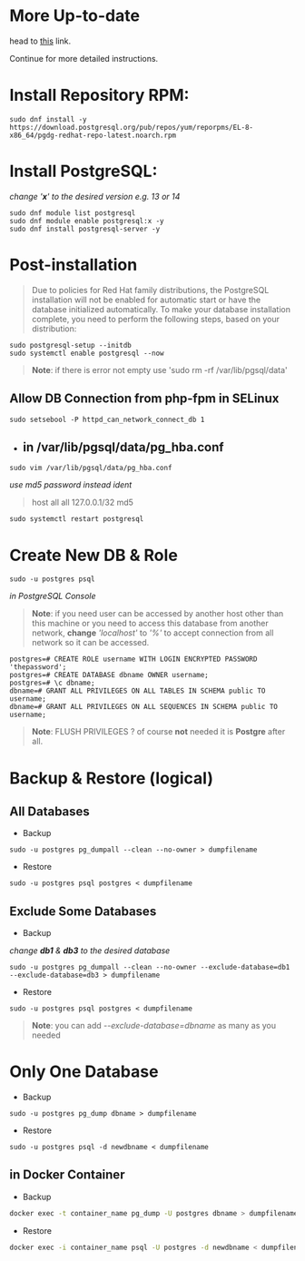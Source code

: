 # More Up-to-date
head to <a href="https://www.postgresql.org/download/linux/redhat/" target="_blank">this</a> link.

Continue for more detailed instructions.
# Install Repository RPM:
```
sudo dnf install -y https://download.postgresql.org/pub/repos/yum/reporpms/EL-8-x86_64/pgdg-redhat-repo-latest.noarch.rpm
```
# Install PostgreSQL:
_change '__x__' to the desired version e.g. 13 or 14_
```
sudo dnf module list postgresql
sudo dnf module enable postgresql:x -y
sudo dnf install postgresql-server -y
```
# Post-installation
> Due to policies for Red Hat family distributions, the PostgreSQL installation will not be enabled for automatic start or have the database initialized automatically. To make your database installation complete, you need to perform the following steps, based on your distribution: 
```
sudo postgresql-setup --initdb
sudo systemctl enable postgresql --now
```
> **Note**: if there is error not empty use 'sudo rm -rf /var/lib/pgsql/data'
## Allow DB Connection from php-fpm in SELinux
```
sudo setsebool -P httpd_can_network_connect_db 1
```
- ## in /var/lib/pgsql/data/pg_hba.conf
```
sudo vim /var/lib/pgsql/data/pg_hba.conf
```
_use md5 password instead ident_
> host all all 127.0.0.1/32 md5
```
sudo systemctl restart postgresql
```
# Create New DB & Role
```
sudo -u postgres psql
```
_in PostgreSQL Console_
> **Note**: if you need user can be accessed by another host other than this machine or you need to access this database from another network, **change** _'localhost'_ to _'%'_ to accept connection from all network so it can be accessed.
```
postgres=# CREATE ROLE username WITH LOGIN ENCRYPTED PASSWORD 'thepassword';
postgres=# CREATE DATABASE dbname OWNER username;
postgres=# \c dbname;
dbname=# GRANT ALL PRIVILEGES ON ALL TABLES IN SCHEMA public TO username;
dbname=# GRANT ALL PRIVILEGES ON ALL SEQUENCES IN SCHEMA public TO username;
```
> **Note**: FLUSH PRIVILEGES ? of course **not** needed it is **Postgre** after all.
# Backup & Restore (logical)
## All Databases
- Backup
```
sudo -u postgres pg_dumpall --clean --no-owner > dumpfilename
```
- Restore
```
sudo -u postgres psql postgres < dumpfilename
```
## Exclude Some Databases
- Backup

_change **db1** & **db3** to the desired database_
```
sudo -u postgres pg_dumpall --clean --no-owner --exclude-database=db1 --exclude-database=db3 > dumpfilename
```
- Restore
```
sudo -u postgres psql postgres < dumpfilename
```
> **Note**: you can add _--exclude-database=dbname_ as many as you needed
# Only One Database
- Backup
```
sudo -u postgres pg_dump dbname > dumpfilename
```
- Restore
```
sudo -u postgres psql -d newdbname < dumpfilename
```
## in Docker Container
- Backup
```bash
docker exec -t container_name pg_dump -U postgres dbname > dumpfilename
```
- Restore
```bash
docker exec -i container_name psql -U postgres -d newdbname < dumpfilename
```